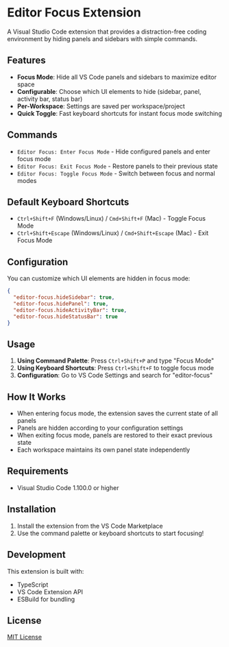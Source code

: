 # Editor Focus Extension

A Visual Studio Code extension that provides a distraction-free coding environment by hiding panels and sidebars with simple commands.

## Features

- **Focus Mode**: Hide all VS Code panels and sidebars to maximize editor space
- **Configurable**: Choose which UI elements to hide (sidebar, panel, activity bar, status bar)
- **Per-Workspace**: Settings are saved per workspace/project
- **Quick Toggle**: Fast keyboard shortcuts for instant focus mode switching

## Commands

- `Editor Focus: Enter Focus Mode` - Hide configured panels and enter focus mode
- `Editor Focus: Exit Focus Mode` - Restore panels to their previous state
- `Editor Focus: Toggle Focus Mode` - Switch between focus and normal modes

## Default Keyboard Shortcuts

- `Ctrl+Shift+F` (Windows/Linux) / `Cmd+Shift+F` (Mac) - Toggle Focus Mode
- `Ctrl+Shift+Escape` (Windows/Linux) / `Cmd+Shift+Escape` (Mac) - Exit Focus Mode

## Configuration

You can customize which UI elements are hidden in focus mode:

```json
{
  "editor-focus.hideSidebar": true,
  "editor-focus.hidePanel": true,
  "editor-focus.hideActivityBar": true,
  "editor-focus.hideStatusBar": true
}
```

## Usage

1. **Using Command Palette**: Press `Ctrl+Shift+P` and type "Focus Mode"
2. **Using Keyboard Shortcuts**: Press `Ctrl+Shift+F` to toggle focus mode
3. **Configuration**: Go to VS Code Settings and search for "editor-focus"

## How It Works

- When entering focus mode, the extension saves the current state of all panels
- Panels are hidden according to your configuration settings
- When exiting focus mode, panels are restored to their exact previous state
- Each workspace maintains its own panel state independently

## Requirements

- Visual Studio Code 1.100.0 or higher

## Installation

1. Install the extension from the VS Code Marketplace
2. Use the command palette or keyboard shortcuts to start focusing!

## Development

This extension is built with:

- TypeScript
- VS Code Extension API
- ESBuild for bundling

## License

[MIT License](LICENSE)
